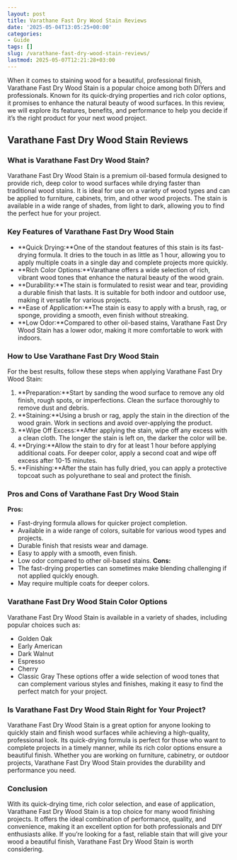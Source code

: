 ```yaml
---
layout: post
title: Varathane Fast Dry Wood Stain Reviews
date: '2025-05-04T13:05:25+00:00'
categories:
- Guide
tags: []
slug: /varathane-fast-dry-wood-stain-reviews/
lastmod: 2025-05-07T12:21:28+03:00
---
```


When it comes to staining wood for a beautiful, professional finish, Varathane Fast Dry Wood Stain is a popular choice among both DIYers and professionals. Known for its quick-drying properties and rich color options, it promises to enhance the natural beauty of wood surfaces. In this review, we will explore its features, benefits, and performance to help you decide if it’s the right product for your next wood project.
## Varathane Fast Dry Wood Stain Reviews
### What is Varathane Fast Dry Wood Stain?
Varathane Fast Dry Wood Stain is a premium oil-based formula designed to provide rich, deep color to wood surfaces while drying faster than traditional wood stains. It is ideal for use on a variety of wood types and can be applied to furniture, cabinets, trim, and other wood projects. The stain is available in a wide range of shades, from light to dark, allowing you to find the perfect hue for your project.
### Key Features of Varathane Fast Dry Wood Stain
- **Quick Drying:**One of the standout features of this stain is its fast-drying formula. It dries to the touch in as little as 1 hour, allowing you to apply multiple coats in a single day and complete projects more quickly.
- **Rich Color Options:**Varathane offers a wide selection of rich, vibrant wood tones that enhance the natural beauty of the wood grain.
- **Durability:**The stain is formulated to resist wear and tear, providing a durable finish that lasts. It is suitable for both indoor and outdoor use, making it versatile for various projects.
- **Ease of Application:**The stain is easy to apply with a brush, rag, or sponge, providing a smooth, even finish without streaking.
- **Low Odor:**Compared to other oil-based stains, Varathane Fast Dry Wood Stain has a lower odor, making it more comfortable to work with indoors.
### How to Use Varathane Fast Dry Wood Stain
For the best results, follow these steps when applying Varathane Fast Dry Wood Stain:
1. **Preparation:**Start by sanding the wood surface to remove any old finish, rough spots, or imperfections. Clean the surface thoroughly to remove dust and debris.
2. **Staining:**Using a brush or rag, apply the stain in the direction of the wood grain. Work in sections and avoid over-applying the product.
3. **Wipe Off Excess:**After applying the stain, wipe off any excess with a clean cloth. The longer the stain is left on, the darker the color will be.
4. **Drying:**Allow the stain to dry for at least 1 hour before applying additional coats. For deeper color, apply a second coat and wipe off excess after 10-15 minutes.
5. **Finishing:**After the stain has fully dried, you can apply a protective topcoat such as polyurethane to seal and protect the finish.
### Pros and Cons of Varathane Fast Dry Wood Stain
**Pros:**
- Fast-drying formula allows for quicker project completion.
- Available in a wide range of colors, suitable for various wood types and projects.
- Durable finish that resists wear and damage.
- Easy to apply with a smooth, even finish.
- Low odor compared to other oil-based stains.
**Cons:**
- The fast-drying properties can sometimes make blending challenging if not applied quickly enough.
- May require multiple coats for deeper colors.
### Varathane Fast Dry Wood Stain Color Options
Varathane Fast Dry Wood Stain is available in a variety of shades, including popular choices such as:
- Golden Oak
- Early American
- Dark Walnut
- Espresso
- Cherry
- Classic Gray
These options offer a wide selection of wood tones that can complement various styles and finishes, making it easy to find the perfect match for your project.
### Is Varathane Fast Dry Wood Stain Right for Your Project?
Varathane Fast Dry Wood Stain is a great option for anyone looking to quickly stain and finish wood surfaces while achieving a high-quality, professional look. Its quick-drying formula is perfect for those who want to complete projects in a timely manner, while its rich color options ensure a beautiful finish. Whether you are working on furniture, cabinetry, or outdoor projects, Varathane Fast Dry Wood Stain provides the durability and performance you need.
### Conclusion
With its quick-drying time, rich color selection, and ease of application, Varathane Fast Dry Wood Stain is a top choice for many wood finishing projects. It offers the ideal combination of performance, quality, and convenience, making it an excellent option for both professionals and DIY enthusiasts alike. If you’re looking for a fast, reliable stain that will give your wood a beautiful finish, Varathane Fast Dry Wood Stain is worth considering.
